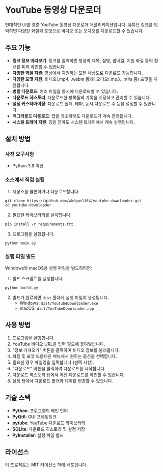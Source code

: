 # YouTube 동영상 다운로더

현대적인 UI를 갖춘 YouTube 동영상 다운로더 애플리케이션입니다. 유튜브 링크를 입력하면 다양한 화질과 포맷으로 비디오 또는 오디오를 다운로드할 수 있습니다.

## 주요 기능

- **링크 정보 미리보기**: 링크를 입력하면 영상의 제목, 설명, 썸네일, 지원 화질 등의 정보를 미리 확인할 수 있습니다.
- **다양한 화질 지원**: 영상에서 지원하는 모든 해상도로 다운로드 가능합니다.
- **다양한 포맷 지원**: 비디오(.mp4, .webm 등)와 오디오(.mp3, .m4a 등) 포맷을 지원합니다.
- **병렬 다운로드**: 여러 파일을 동시에 다운로드할 수 있습니다.
- **다운로드 히스토리**: 다운로드한 항목들의 기록을 저장하고 관리할 수 있습니다.
- **설정 커스터마이징**: 다운로드 폴더, 테마, 동시 다운로드 수 등을 설정할 수 있습니다.
- **백그라운드 다운로드**: 앱을 최소화해도 다운로드가 계속 진행됩니다.
- **시스템 트레이 지원**: 창을 닫아도 시스템 트레이에서 계속 실행됩니다.

## 설치 방법

### 사전 요구사항
- Python 3.8 이상

### 소스에서 직접 실행

1. 저장소를 클론하거나 다운로드합니다.
```
git clone https://github.com/wkdgus1164/youtube-downloader.git
cd youtube-downloader
```

2. 필요한 라이브러리를 설치합니다.
```
pip install -r requirements.txt
```

3. 프로그램을 실행합니다.
```
python main.py
```

### 실행 파일 빌드

Windows와 macOS용 실행 파일을 빌드하려면:

1. 빌드 스크립트를 실행합니다.
```
python build.py
```

2. 빌드가 완료되면 `dist` 폴더에 실행 파일이 생성됩니다.
   - Windows: `dist/YouTubeDownloader.exe`
   - macOS: `dist/YouTubeDownloader.app`

## 사용 방법

1. 프로그램을 실행합니다.
2. YouTube 비디오 URL을 입력 필드에 붙여넣습니다.
3. "정보 가져오기" 버튼을 클릭하여 비디오 정보를 불러옵니다.
4. 화질 및 포맷 드롭다운 메뉴에서 원하는 옵션을 선택합니다.
5. 필요한 경우 파일명을 입력합니다 (선택 사항).
6. "다운로드" 버튼을 클릭하여 다운로드를 시작합니다.
7. 다운로드 히스토리 탭에서 이전 다운로드를 확인할 수 있습니다.
8. 설정 탭에서 다운로드 폴더와 테마를 변경할 수 있습니다.

## 기술 스택

- **Python**: 프로그램의 메인 언어
- **PyQt6**: GUI 프레임워크
- **pytube**: YouTube 다운로드 라이브러리
- **SQLite**: 다운로드 히스토리 및 설정 저장
- **PyInstaller**: 실행 파일 빌드

## 라이선스

이 프로젝트는 MIT 라이선스 하에 배포됩니다.
